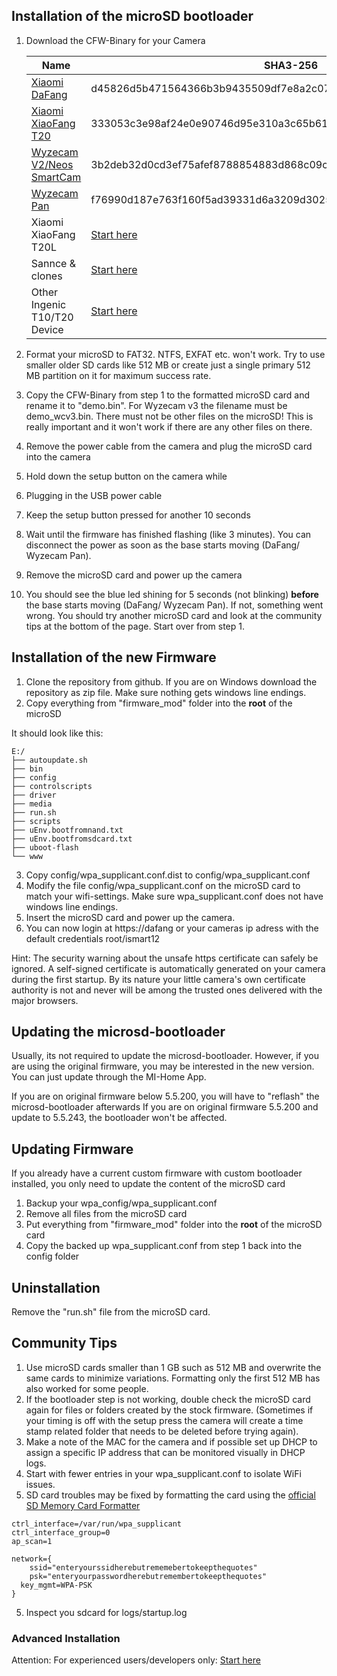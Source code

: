 ## Installation of the microSD bootloader

1. Download the CFW-Binary for your Camera

    Name | SHA3-256 
    --- | --- 
    [Xiaomi DaFang](https://github.com/EliasKotlyar/Xiaomi-Dafang-Hacks/raw/master/hacks/cfw/dafang/cfw-1.3.bin) | d45826d5b471564366b3b9435509df7e8a2c0720656ea2b4bcac6dd0b42cc3eb
    [Xiaomi XiaoFang T20](https://github.com/EliasKotlyar/Xiaomi-Dafang-Hacks/raw/master/hacks/cfw/xiaofang/cfw-1.0.bin) | 333053c3e98af24e0e90746d95e310a3c65b61f697288f974b702a5bcbba48a9
    [Wyzecam V2/Neos SmartCam](https://github.com/EliasKotlyar/Xiaomi-Dafang-Hacks/raw/master/hacks/cfw/wyzecam_v2/cfw-1.2.bin) | 3b2deb32d0cd3ef75afef8788854883d868c09cf78c690f4b78fc26862793af3
    [Wyzecam Pan](https://github.com/EliasKotlyar/Xiaomi-Dafang-Hacks/raw/master/hacks/cfw/wyzecam_pan/cfw-1.0.bin) | f76990d187e763f160f5ad39331d6a3209d3025fe3719cb43c92dbad92cebba2
    Xiaomi XiaoFang T20L | [Start here](/hacks/install_cfw_t10l.md.md)
    Sannce & clones | [Start here](/hacks/install_sannce.md)
    Other Ingenic T10/T20 Device | [Start here](/hacks/newdevices.md)

2. Format your microSD to FAT32. NTFS, EXFAT etc. won't work. Try to use smaller older SD cards like 512 MB or create just a single primary 512 MB partition on it for maximum success rate.
3. Copy the CFW-Binary from step 1 to the formatted microSD card and rename it to "demo.bin". For Wyzecam v3 the filename must be demo_wcv3.bin. There must not be other files on the microSD! This is really important and it won't work if there are any other files on there.
4. Remove the power cable from the camera and plug the microSD card into the camera
5. Hold down the setup button on the camera while
6. Plugging in the USB power cable
7. Keep the setup button pressed for another 10 seconds
8. Wait until the firmware has finished flashing (like 3 minutes). You can disconnect the power as soon as the base starts moving (DaFang/ Wyzecam Pan).
9. Remove the microSD card and power up the camera
10. You should see the blue led shining for 5 seconds (not blinking) **before** the base starts moving (DaFang/ Wyzecam Pan). If not, something went wrong. You should try another microSD card and look at the community tips at the bottom of the page. Start over from step 1.

## Installation of the new Firmware

1. Clone the repository from github. If you are on Windows download the repository as zip file. Make sure nothing gets windows line endings.
2. Copy everything from "firmware_mod" folder into the **root** of the microSD

It should look like this:
```
E:/
├── autoupdate.sh
├── bin
├── config
├── controlscripts
├── driver
├── media
├── run.sh
├── scripts
├── uEnv.bootfromnand.txt
├── uEnv.bootfromsdcard.txt
├── uboot-flash
└── www

```

3. Copy config/wpa_supplicant.conf.dist to config/wpa_supplicant.conf
4. Modify the file config/wpa_supplicant.conf on the microSD card to match your wifi-settings. Make sure wpa_supplicant.conf does not have windows line endings.
5. Insert the microSD card and power up the camera.
6. You can now login at https://dafang or your cameras ip adress with the default credentials root/ismart12

Hint: The security warning about the unsafe https certificate can safely be ignored. A self-signed certificate is automatically generated on your camera during the first startup. By its nature your little camera's own certificate authority is not and never will be among the trusted ones delivered with the major browsers. 

## Updating the microsd-bootloader

Usually, its not required to update the microsd-bootloader. However, if you are using the original firmware, you may be interested in the new version.
You can just update through the MI-Home App.

If you are on original firmware below 5.5.200, you will have to "reflash" the microsd-bootloader afterwards
If you are on original firmware 5.5.200 and update to 5.5.243, the bootloader won't be affected.


## Updating Firmware

If you already have a current custom firmware with custom bootloader installed, you only need to update the content of the microSD card

1. Backup your wpa_config/wpa_supplicant.conf
2. Remove all files from the microSD card
3. Put everything from "firmware_mod" folder into the **root** of the microSD card
4. Copy the backed up wpa_supplicant.conf from step 1 back into the config folder


## Uninstallation

Remove the "run.sh" file from the microSD card.

## Community Tips

1. Use microSD cards smaller than 1 GB such as 512 MB and overwrite the same cards to minimize variations. Formatting only the first 512 MB has also worked for some people.
2. If the bootloader step is not working, double check the microSD card again for files or folders created by the stock firmware. (Sometimes if your timing is off with the setup press the camera will create a time stamp related folder that needs to be deleted before trying again).
3. Make a note of the MAC for the camera and if possible set up DHCP to assign a specific IP address that can be monitored visually in DHCP logs.
4. Start with fewer entries in your wpa_supplicant.conf to isolate WiFi issues.
5. SD card troubles may be fixed by formatting the card using the <a href = 'https://www.sdcard.org/downloads/formatter/'>official SD Memory Card Formatter</a>
```
ctrl_interface=/var/run/wpa_supplicant
ctrl_interface_group=0
ap_scan=1

network={
	ssid="enteryourssidherebutrememebertokeepthequotes"
	psk="enteryourpasswordherebutremembertokeepthequotes"
  key_mgmt=WPA-PSK
}
```
5. Inspect you sdcard for logs/startup.log 


### Advanced Installation

Attention: For experienced users/developers only:
[Start here](/hacks/install_sdcard.md)




